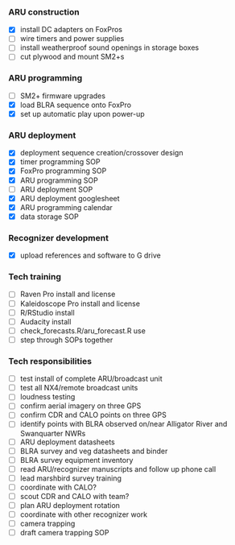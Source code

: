 
### ARU construction

- [X] install DC adapters on FoxPros
- [ ] wire timers and power supplies
- [ ] install weatherproof sound openings in storage boxes
- [ ] cut plywood and mount SM2+s

### ARU programming

- [ ] SM2+ firmware upgrades
- [X] load BLRA sequence onto FoxPro
- [X] set up automatic play upon power-up

### ARU deployment

- [X] deployment sequence creation/crossover design
- [X] timer programming SOP
- [X] FoxPro programming SOP
- [X] ARU programming SOP
- [ ] ARU deployment SOP
- [X] ARU deployment googlesheet
- [X] ARU programming calendar
- [X] data storage SOP

### Recognizer development

- [X] upload references and software to G drive

### Tech training

- [ ] Raven Pro install and license
- [ ] Kaleidoscope Pro install and license
- [ ] R/RStudio install
- [ ] Audacity install
- [ ] check\_forecasts.R/aru\_forecast.R use
- [ ] step through SOPs together

### Tech responsibilities

- [ ] test install of complete ARU/broadcast unit
- [ ] test all NX4/remote broadcast units
- [ ] loudness testing
- [ ] confirm aerial imagery on three GPS
- [ ] confirm CDR and CALO points on three GPS
- [ ] identify points with BLRA observed on/near Alligator River and Swanquarter NWRs
- [ ] ARU deployment datasheets
- [ ] BLRA survey and veg datasheets and binder
- [ ] BLRA survey equipment inventory
- [ ] read ARU/recognizer manuscripts and follow up phone call
- [ ] lead marshbird survey training
- [ ] coordinate with CALO?
- [ ] scout CDR and CALO with team?
- [ ] plan ARU deployment rotation
- [ ] coordinate with other recognizer work
- [ ] camera trapping
- [ ] draft camera trapping SOP
